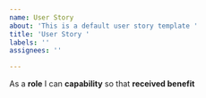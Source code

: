 ```yaml
---
name: User Story
about: 'This is a default user story template '
title: 'User Story '
labels: ''
assignees: ''

---
```


As a **role** I can **capability** so that **received benefit**
